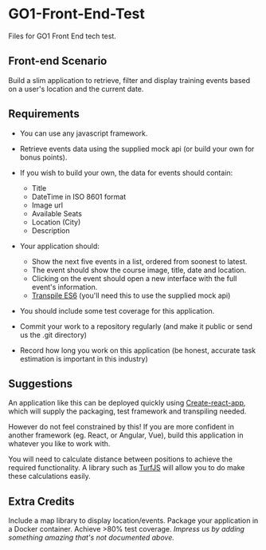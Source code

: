 # GO1-Front-End-Test
Files for GO1 Front End tech test.

## Front-end Scenario

Build a slim application to retrieve, filter and display training events based on a user's location and the current date.

## Requirements
* You can use any javascript framework.
* Retrieve events data using the supplied mock api (or build your own for bonus points).
* If you wish to build your own, the data for events should contain:
    - Title
    - DateTime in ISO 8601 format
    - Image url
    - Available Seats
    - Location (City)
    - Description

* Your application should:
    - Show the next five events in a list, ordered from soonest to latest.
    - The event should show the course image, title, date and location.
    - Clicking on the event should open a new interface with the full event's information.
    - [Transpile ES6](https://css-tricks.com/transpiling-es6/) (you'll need this to use the supplied mock api)

* You should include some test coverage for this application.
* Commit your work to a repository regularly (and make it public or send us the .git directory)
* Record how long you work on this application (be honest, accurate task estimation is important in this industry)

## Suggestions
An application like this can be deployed quickly using [Create-react-app](https://github.com/facebook/create-react-app), which will supply the packaging, test framework and transpiling needed.

However do not feel constrained by this! If you are more confident in another framework (eg. React, or Angular, Vue), build this application in whatever you like to work with.

You will need to calculate distance between positions to achieve the required functionality.  A library such as [TurfJS](http://turfjs.org/) will allow you to do make these calculations easily.

## Extra Credits
Include a map library to display location/events.
Package your application in a Docker container.
Achieve >80% test coverage.
_Impress us by adding something amazing that's not documented above._
